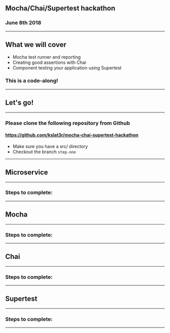 ## Mocha/Chai/Supertest hackathon

### June 8th 2018

---

## What we will cover

* Mocha test runner and reporting
* Creating good assertions with Chai
* Component testing your application using Supertest

### This is a code-along!

---

## Let's go!

---

### Please clone the following repository from Github

#### https://github.com/kslat3r/mocha-chai-supertest-hackathon

* Make sure you have a src/ directory
* Checkout the branch `step-one`

---

## Microservice

---

### Steps to complete:

---

## Mocha

---

### Steps to complete:

---

## Chai

---

### Steps to complete:

---

## Supertest

---

### Steps to complete:

---